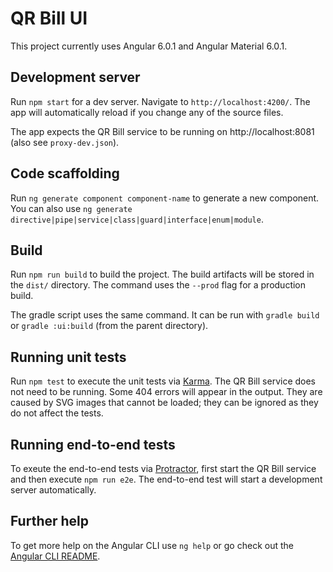 # QR Bill UI

This project currently uses Angular 6.0.1 and Angular Material 6.0.1.

## Development server

Run `npm start` for a dev server. Navigate to `http://localhost:4200/`. The app will automatically reload if you change any of the source files.

The app expects the QR Bill service to be running on http://localhost:8081 (also see `proxy-dev.json`). 

## Code scaffolding

Run `ng generate component component-name` to generate a new component. You can also use `ng generate directive|pipe|service|class|guard|interface|enum|module`.

## Build

Run `npm run build` to build the project. The build artifacts will be stored in the `dist/` directory. The command uses the `--prod` flag for a production build.

The gradle script uses the same command. It can be run with `gradle build` or `gradle :ui:build` (from the parent directory). 

## Running unit tests

Run `npm test` to execute the unit tests via [Karma](https://karma-runner.github.io). The QR Bill service does not need to be running. Some 404 errors will appear in the output. They are caused by SVG images that cannot be loaded; they can be ignored as they do not affect the tests.

## Running end-to-end tests

To exeute the end-to-end tests via [Protractor](http://www.protractortest.org/), first start the QR Bill service and then execute `npm run e2e`. The end-to-end test will start a development server automatically.

## Further help

To get more help on the Angular CLI use `ng help` or go check out the [Angular CLI README](https://github.com/angular/angular-cli/blob/master/README.md).
